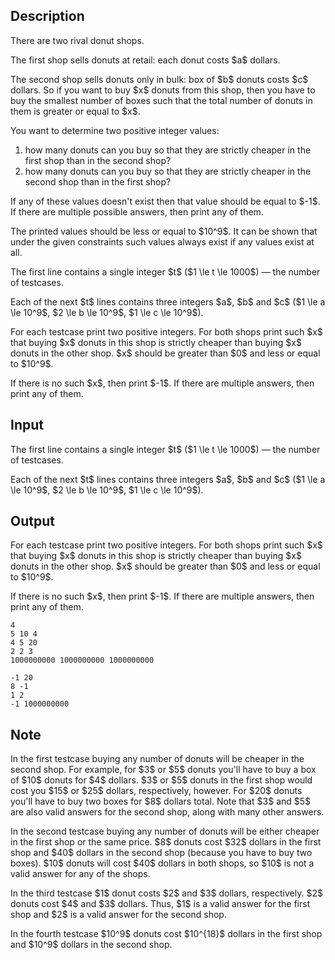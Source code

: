 ## Description

<div><p>There are two rival donut shops.</p><p>The first shop sells donuts at retail: each donut costs $a$ dollars.</p><p>The second shop sells donuts only in bulk: box of $b$ donuts costs $c$ dollars. So if you want to buy $x$ donuts from this shop, then you have to buy the smallest number of boxes such that the total number of donuts in them is greater or equal to $x$.</p><p>You want to determine two <span class="tex-font-style-bf">positive integer</span> values: </p><ol> <li> how many donuts can you buy so that they are strictly cheaper in the first shop than in the second shop? </li><li> how many donuts can you buy so that they are strictly cheaper in the second shop than in the first shop? </li></ol><p>If any of these values doesn't exist then that value should be equal to $-1$. If there are multiple possible answers, then print any of them.</p><p><span class="tex-font-style-bf">The printed values should be less or equal to $10^9$. It can be shown that under the given constraints such values always exist if any values exist at all.</span></p></div><div class="input-specification"><p>The first line contains a single integer $t$ ($1 \le t \le 1000$)&nbsp;— the number of testcases.</p><p>Each of the next $t$ lines contains three integers $a$, $b$ and $c$ ($1 \le a \le 10^9$, $2 \le b \le 10^9$, $1 \le c \le 10^9$).</p></div><div class="output-specification"><p>For each testcase print two <span class="tex-font-style-bf">positive</span> integers. For both shops print such $x$ that buying $x$ donuts in this shop is strictly cheaper than buying $x$ donuts in the other shop. $x$ should be greater than $0$ and less or equal to $10^9$.</p><p>If there is no such $x$, then print $-1$. If there are multiple answers, then print any of them.</p></div>

## Input

<p>The first line contains a single integer $t$ ($1 \le t \le 1000$)&nbsp;— the number of testcases.</p><p>Each of the next $t$ lines contains three integers $a$, $b$ and $c$ ($1 \le a \le 10^9$, $2 \le b \le 10^9$, $1 \le c \le 10^9$).</p>

## Output

<p>For each testcase print two <span class="tex-font-style-bf">positive</span> integers. For both shops print such $x$ that buying $x$ donuts in this shop is strictly cheaper than buying $x$ donuts in the other shop. $x$ should be greater than $0$ and less or equal to $10^9$.</p><p>If there is no such $x$, then print $-1$. If there are multiple answers, then print any of them.</p>





```input1
4
5 10 4
4 5 20
2 2 3
1000000000 1000000000 1000000000
```




```output1
-1 20
8 -1
1 2
-1 1000000000
```



## Note

<p>In the first testcase buying any number of donuts will be cheaper in the second shop. For example, for $3$ or $5$ donuts you'll have to buy a box of $10$ donuts for $4$ dollars. $3$ or $5$ donuts in the first shop would cost you $15$ or $25$ dollars, respectively, however. For $20$ donuts you'll have to buy two boxes for $8$ dollars total. Note that $3$ and $5$ are also valid answers for the second shop, along with many other answers.</p><p>In the second testcase buying any number of donuts will be either cheaper in the first shop or the same price. $8$ donuts cost $32$ dollars in the first shop and $40$ dollars in the second shop (because you have to buy two boxes). $10$ donuts will cost $40$ dollars in both shops, so $10$ is not a valid answer for any of the shops.</p><p>In the third testcase $1$ donut costs $2$ and $3$ dollars, respectively. $2$ donuts cost $4$ and $3$ dollars. Thus, $1$ is a valid answer for the first shop and $2$ is a valid answer for the second shop.</p><p>In the fourth testcase $10^9$ donuts cost $10^{18}$ dollars in the first shop and $10^9$ dollars in the second shop.</p>
